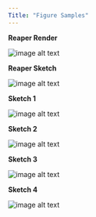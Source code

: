 ```yaml
---
Title: "Figure Samples"
---
```


**Reaper Render**

![image alt text](/images/Figure/FD_reaperrender.jpg)

**Reaper Sketch**

![image alt text](/images/Figure/FD_reapersketches.jpg)

**Sketch 1**

![image alt text](/images/Figure/FD_sketches1.jpg)

**Sketch 2**

![image alt text](/images/Figure/FD_sketches2.jpg)

**Sketch 3**

![image alt text](/images/Figure/FD_sketches3.jpg)

**Sketch 4**

![image alt text](/images/Figure/FD_sketches4.jpg)

